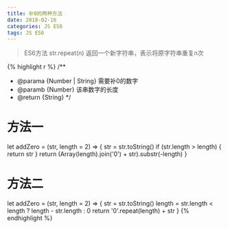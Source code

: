 ```yaml
---
title: 补0的两种方法
date: 2018-02-16
categories: JS ES6
tags: JS ES6
---
```


>ES6方法  str.repeat(n) 返回一个新字符串，表示将原字符串重复n次

{% highlight r %}
/**
 * @parama  {Number \| String} 需要补0的数字
 * @paramb  {Number} 该串数字的长度
 * @return  {String}
 */
# 方法一
let addZero = (str, length = 2) => {
	str = str.toString()
	if (str.length > length) {
		return str
	}
	return (Array(length).join('0') + str).substr(-length)
}
</br>
# 方法二
let addZero = (str, length = 2) => {
	str = str.toString()
	length = str.length < length ? length - str.length : 0
	return '0'.repeat(length) + str
}
{% endhighlight %}
